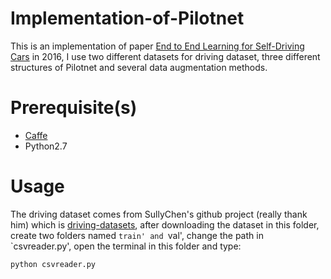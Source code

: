 # Implementation-of-Pilotnet
This is an implementation of paper [End to End Learning for Self-Driving Cars](https://images.nvidia.com/content/tegra/automotive/images/2016/solutions/pdf/end-to-end-dl-using-px.pdf) in 2016, I use two different datasets for driving dataset, three different structures of Pilotnet and several data augmentation methods. 
# Prerequisite(s)
* [Caffe](http://caffe.berkeleyvision.org/)
* Python2.7
# Usage
The driving dataset comes from SullyChen's github project (really thank him) which is [driving-datasets](https://github.com/SullyChen/driving-datasets), after downloading the dataset in this folder, create two folders named `train' and `val', change the path in `csvreader.py', open the terminal in this folder and type:
```bash
python csvreader.py
```


